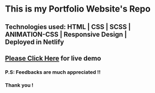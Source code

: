 # This is my Portfolio Website's Repo
## Technologies used: HTML | CSS | SCSS | ANIMATION-CSS | Responsive Design | Deployed in Netlify
## [Please Click Here](https://sujan-current-weather.netlify.app/) for live demo
### P.S: Feedbacks are much appreciated !!
### Thank you !
